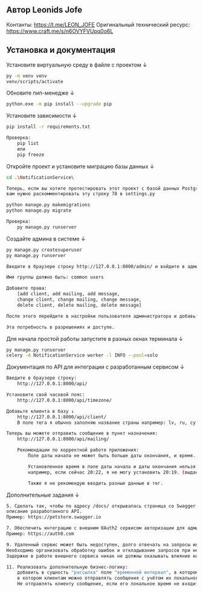 ## Автор Leonids Jofe

Контанты: https://t.me/LEON_JOFE
Оригинальный технический ресурс: https://www.craft.me/s/n6OVYFVUpq0o6L

## Установка и документация

Установите виртуальную среду в файле с проектом ↓
```sh
py -m venv venv
venv/scripts/activate
```

Oбновите пип-менедже ↓
```sh
python.exe -m pip install --upgrade pip
```

Установите зависимости ↓
```sh
pip install -r requirements.txt

Проверка:
	pip list
    или
	pip freeze
```

Откройте проект и установите миграцию базы данных ↓
```sh
cd .\NotificationService\

Теперь, если вы хотите протестировать этот проект с базой данных PostgreSQL,
вам нужно раскомментировать эту строку 78 в settings.py

python manage.py makemigrations
python manage.py migrate

Проверка:
	py manage.py runserver
```

Создайте админа в системе ↓
```sh
py manage.py createsuperuser
py manage.py runserver

Введите в браузере строку http://127.0.0.1:8000/admin/ и войдите в админку и создайте группу с правами.

Имя группы должно быть: common users

Добавите права:
    [add client, add mailing, add message,
    change client, change mailing, change message,
    delete client, delete mailing, delete message]

После этого перейдите в настройки пользователя администратора и добавьте его в эту группу.

Эта потребность в разрешениях и доступе.
```

Для начала простой работы запустите в разных окнах терминала ↓
```sh
py manage.py runserver
celery -A NotificationService worker -l INFO --pool=solo
```

Документация по API для интеграции с разработанным сервисом ↓
```sh
Введите в браузере строку:
	http://127.0.0.1:8000/api/

Установите свой часовой пояс:
	http://127.0.0.1:8000/api/timezone/

Добавьте клиента в базу ↓
	http://127.0.0.1:8000/api/client/
	В поле тега я обычно заполняю название страны например: lv, ru, cy.

Теперь вы можете отправить сообщение в пункт назначения:
	http://127.0.0.1:8000/api/mailing/

	Рекомендации по корректной работе приложения:
		Поле даты начала не может быть больше даты окончания, и время.

		Установленное время в поле даты начала и даты окончания нельзя вернуть
		например, если сейчас 20:22, я не могу установить 20:19. (выдаст ошибку)

		Также я не рекомендую вводить разные данные в тег.
```

Дополнительные задания ↓
```sh
5. Сделать так, чтобы по адресу /docs/ открывалась страница со Swagger UI и в нём отображалось
описание разработанного API.
Пример: https://petstore.swagger.io

7. Обеспечить интеграцию с внешним OAuth2 сервисом авторизации для административного интерфейса.
Пример: https://auth0.com

9. Удаленный сервис может быть недоступен, долго отвечать на запросы или выдавать некорректные ответы.
Необходимо организовать обработку ошибок и откладывание запросов при неуспехе для последующей повторной отправки.
Задержки в работе внешнего сервиса никак не должны оказывать влияние на работу сервиса рассылок.

11. Реализовать дополнительную бизнес-логику:
    добавить в сущность "рассылка" поле "временной интервал", в котором можно задать промежуток времени,
    в котором клиентам можно отправлять сообщения с учётом их локального времени.
    Не отправлять клиенту сообщение, если его локальное время не входит в указанный интервал.
```
